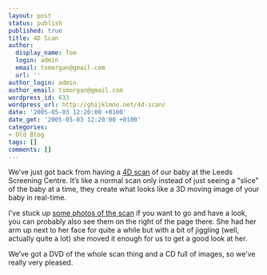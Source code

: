 ```yaml
---
layout: post
status: publish
published: true
title: 4D Scan
author:
  display_name: Tom
  login: admin
  email: tsmorgan@gmail.com
  url: ''
author_login: admin
author_email: tsmorgan@gmail.com
wordpress_id: 633
wordpress_url: http://ghijklmno.net/4d-scan/
date: '2005-05-03 12:20:00 +0100'
date_gmt: '2005-05-03 12:20:00 +0100'
categories:
- Old Blog
tags: []
comments: []
---
```

<p>We&#8217;ve just got back from having a <a href="http://www.leedsscreeningcentre.co.uk/4D.htm">4D scan</a> of our baby at the Leeds Screening Centre. It&#8217;s like a normal scan only instead of just seeing a "slice" of the baby at a time, they create what looks like a 3D moving image of your baby in real-time.</p>

<p>I&#8217;ve stuck up <a href="http://flickr.com/photos/ghijklmno/sets/296196/">some photos of the scan</a> if you want to go and have a look, you can probably also see them on the right of the page there. She had her arm up next to her face for quite a while but with a bit of jiggling (well, actually quite a lot) she moved it enough for us to get a good look at her.</p>

<p>We&#8217;ve got a DVD of the whole scan thing and a CD full of images, so we&#8217;ve really very pleased.</p>

